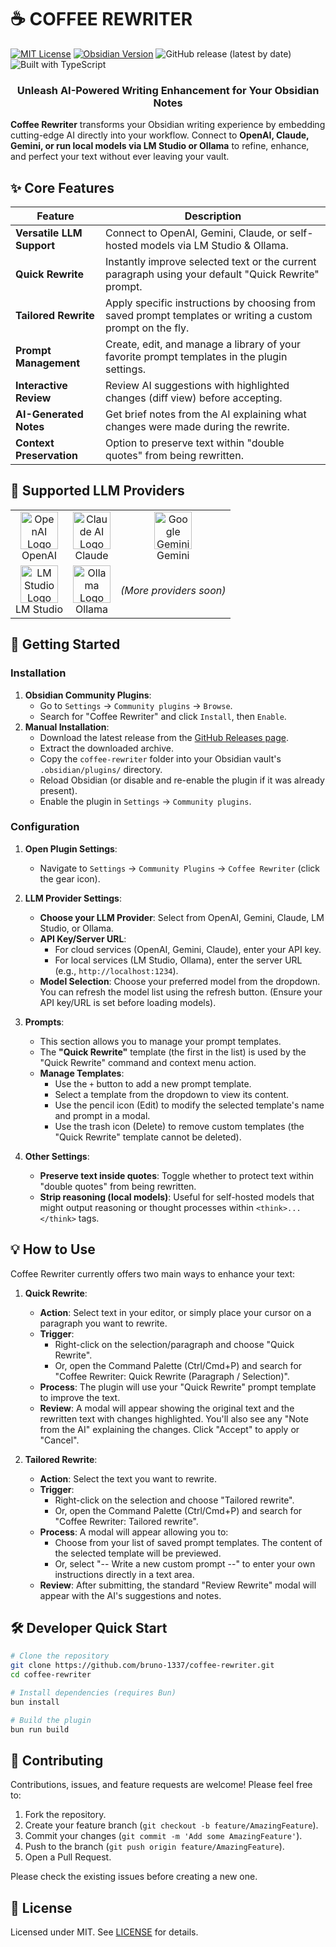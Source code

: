 # ☕ COFFEE REWRITER

[![MIT License](https://img.shields.io/badge/License-MIT-blue.svg)](LICENSE)
[![Obsidian Version](https://img.shields.io/badge/Obsidian-v1.5.8%2B-purple.svg)](https://obsidian.md)
![GitHub release (latest by date)](https://img.shields.io/github/v/release/bruno-1337/coffee-rewriter?style=flat&color=green)
![Built with TypeScript](https://img.shields.io/badge/Built_with-TypeScript-007ACC.svg)

<div align="center">
  <h3>Unleash AI-Powered Writing Enhancement for Your Obsidian Notes</h3>
</div>

**Coffee Rewriter** transforms your Obsidian writing experience by embedding cutting-edge AI directly into your workflow. Connect to **OpenAI, Claude, Gemini, or run local models via LM Studio or Ollama** to refine, enhance, and perfect your text without ever leaving your vault.

## ✨ Core Features

| Feature                    | Description                                                                                                |
| -------------------------- | ---------------------------------------------------------------------------------------------------------- |
| **Versatile LLM Support**  | Connect to OpenAI, Gemini, Claude, or self-hosted models via LM Studio & Ollama.                             |
| **Quick Rewrite**          | Instantly improve selected text or the current paragraph using your default "Quick Rewrite" prompt.        |
| **Tailored Rewrite**       | Apply specific instructions by choosing from saved prompt templates or writing a custom prompt on the fly. |
| **Prompt Management**      | Create, edit, and manage a library of your favorite prompt templates in the plugin settings.               |
| **Interactive Review**     | Review AI suggestions with highlighted changes (diff view) before accepting.                               |
| **AI-Generated Notes**     | Get brief notes from the AI explaining what changes were made during the rewrite.                          |
| **Context Preservation**   | Option to preserve text within "double quotes" from being rewritten.                                     |


## 🔌 Supported LLM Providers

<div align="center">
  <table>
    <tr>
      <td align="center"><img src="https://unpkg.com/@lobehub/icons-static-svg@latest/icons/openai.svg" width="60" alt="OpenAI Logo"/><br>OpenAI</td>
      <td align="center"><img src="https://unpkg.com/@lobehub/icons-static-svg@latest/icons/claude.svg" width="60" alt="Claude AI Logo"/><br>Claude</td>
      <td align="center"><img src="https://unpkg.com/@lobehub/icons-static-svg@latest/icons/gemini.svg" width="60" alt="Google Gemini Logo"/><br>Gemini</td>
    </tr>
    <tr>
      <td align="center"><img src="https://unpkg.com/@lobehub/icons-static-svg@latest/icons/lmstudio.svg" width="60" alt="LM Studio Logo"/><br>LM Studio</td>
      <td align="center"><img src="https://unpkg.com/@lobehub/icons-static-svg@latest/icons/ollama.svg" width="60" alt="Ollama Logo"/><br>Ollama</td>
      <td align="center"><em>(More providers soon)</em></td>
    </tr>
  </table>
</div>

## 🚀 Getting Started

### Installation

1.  **Obsidian Community Plugins**:
    *   Go to `Settings` → `Community plugins` → `Browse`.
    *   Search for "Coffee Rewriter" and click `Install`, then `Enable`.
2.  **Manual Installation**:
    *   Download the latest release from the [GitHub Releases page](https://github.com/bruno-1337/coffee-rewriter/releases).
    *   Extract the downloaded archive.
    *   Copy the `coffee-rewriter` folder into your Obsidian vault's `.obsidian/plugins/` directory.
    *   Reload Obsidian (or disable and re-enable the plugin if it was already present).
    *   Enable the plugin in `Settings` → `Community plugins`.

### Configuration

1.  **Open Plugin Settings**:
    *   Navigate to `Settings` → `Community Plugins` → `Coffee Rewriter` (click the gear icon).

2.  **LLM Provider Settings**:
    *   **Choose your LLM Provider**: Select from OpenAI, Gemini, Claude, LM Studio, or Ollama.
    *   **API Key/Server URL**:
        *   For cloud services (OpenAI, Gemini, Claude), enter your API key.
        *   For local services (LM Studio, Ollama), enter the server URL (e.g., `http://localhost:1234`).
    *   **Model Selection**: Choose your preferred model from the dropdown. You can refresh the model list using the refresh button. (Ensure your API key/URL is set before loading models).

3.  **Prompts**:
    *   This section allows you to manage your prompt templates.
    *   The **"Quick Rewrite"** template (the first in the list) is used by the "Quick Rewrite" command and context menu action.
    *   **Manage Templates**:
        *   Use the `+` button to add a new prompt template.
        *   Select a template from the dropdown to view its content.
        *   Use the pencil icon (Edit) to modify the selected template's name and prompt in a modal.
        *   Use the trash icon (Delete) to remove custom templates (the "Quick Rewrite" template cannot be deleted).

4.  **Other Settings**:
    *   **Preserve text inside quotes**: Toggle whether to protect text within "double quotes" from being rewritten.
    *   **Strip <think> reasoning (local models)**: Useful for self-hosted models that might output reasoning or thought processes within `<think>...</think>` tags.

## 💡 How to Use

Coffee Rewriter currently offers two main ways to enhance your text:

1.  **Quick Rewrite**:
    *   **Action**: Select text in your editor, or simply place your cursor on a paragraph you want to rewrite.
    *   **Trigger**:
        *   Right-click on the selection/paragraph and choose "Quick Rewrite".
        *   Or, open the Command Palette (Ctrl/Cmd+P) and search for "Coffee Rewriter: Quick Rewrite (Paragraph / Selection)".
    *   **Process**: The plugin will use your "Quick Rewrite" prompt template to improve the text.
    *   **Review**: A modal will appear showing the original text and the rewritten text with changes highlighted. You'll also see any "Note from the AI" explaining the changes. Click "Accept" to apply or "Cancel".

2.  **Tailored Rewrite**:
    *   **Action**: Select the text you want to rewrite.
    *   **Trigger**:
        *   Right-click on the selection and choose "Tailored rewrite".
        *   Or, open the Command Palette (Ctrl/Cmd+P) and search for "Coffee Rewriter: Tailored rewrite".
    *   **Process**: A modal will appear allowing you to:
        *   Choose from your list of saved prompt templates. The content of the selected template will be previewed.
        *   Or, select "-- Write a new custom prompt --" to enter your own instructions directly in a text area.
    *   **Review**: After submitting, the standard "Review Rewrite" modal will appear with the AI's suggestions and notes.

<!-- 
## 📸 Screenshots (Coming Soon)

*   Placeholder for Settings Panel Screenshot
*   Placeholder for Tailored Rewrite Modal Screenshot
*   Placeholder for Review Rewrite Modal Screenshot 
-->

## 🛠️ Developer Quick Start

```bash
# Clone the repository
git clone https://github.com/bruno-1337/coffee-rewriter.git
cd coffee-rewriter

# Install dependencies (requires Bun)
bun install

# Build the plugin
bun run build
```

## 🤝 Contributing

Contributions, issues, and feature requests are welcome! Please feel free to:
1.  Fork the repository.
2.  Create your feature branch (`git checkout -b feature/AmazingFeature`).
3.  Commit your changes (`git commit -m 'Add some AmazingFeature'`).
4.  Push to the branch (`git push origin feature/AmazingFeature`).
5.  Open a Pull Request.

Please check the existing issues before creating a new one.

## 📜 License

Licensed under MIT. See [LICENSE](LICENSE) for details.

